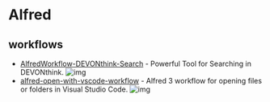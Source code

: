 # Alfred

## workflows

- [AlfredWorkflow-DEVONthink-Search](https://github.com/mpco/AlfredWorkflow-DEVONthink-Search) - Powerful Tool for Searching in DEVONthink. ![img](https://img.shields.io/github/stars/mpco/AlfredWorkflow-DEVONthink-Search)
- [alfred-open-with-vscode-workflow](https://github.com/alexchantastic/alfred-open-with-vscode-workflow) - Alfred 3 workflow for opening files or folders in Visual Studio Code. ![img](https://img.shields.io/github/stars/alexchantastic/alfred-open-with-vscode-workflow)